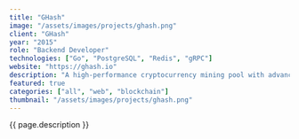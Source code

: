 ```yaml
---
title: "GHash"
image: "/assets/images/projects/ghash.png"
client: "GHash"
year: "2015"
role: "Backend Developer"
technologies: ["Go", "PostgreSQL", "Redis", "gRPC"]
website: "https://ghash.io"
description: "A high-performance cryptocurrency mining pool with advanced analytics and real-time monitoring capabilities."
featured: true
categories: ["all", "web", "blockchain"]
thumbnail: "/assets/images/projects/ghash.png"
---
```


{{ page.description }} 